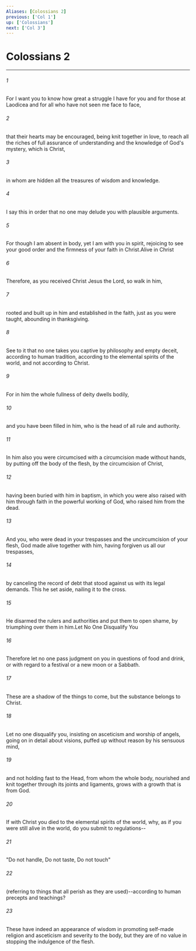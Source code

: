 ```yaml
---
Aliases: [Colossians 2]
previous: ['Col 1']
up: ['Colossians']
next: ['Col 3']
---
```

# Colossians 2

***

 

###### 1 
For I want you to know how great a struggle I have for you and for those at Laodicea and for all who have not seen me face to face, 
 

###### 2 
that their hearts may be encouraged, being knit together in love, to reach all the riches of full assurance of understanding and the knowledge of God's mystery, which is Christ, 
 

###### 3 
in whom are hidden all the treasures of wisdom and knowledge. 
 

###### 4 
I say this in order that no one may delude you with plausible arguments. 
 

###### 5 
For though I am absent in body, yet I am with you in spirit, rejoicing to see your good order and the firmness of your faith in Christ.Alive in Christ
 
 

###### 6 
Therefore, as you received Christ Jesus the Lord, so walk in him, 
 

###### 7 
rooted and built up in him and established in the faith, just as you were taught, abounding in thanksgiving.
 
 

###### 8 
See to it that no one takes you captive by philosophy and empty deceit, according to human tradition, according to the elemental spirits of the world, and not according to Christ. 
 

###### 9 
For in him the whole fullness of deity dwells bodily, 
 

###### 10 
and you have been filled in him, who is the head of all rule and authority. 
 

###### 11 
In him also you were circumcised with a circumcision made without hands, by putting off the body of the flesh, by the circumcision of Christ, 
 

###### 12 
having been buried with him in baptism, in which you were also raised with him through faith in the powerful working of God, who raised him from the dead. 
 

###### 13 
And you, who were dead in your trespasses and the uncircumcision of your flesh, God made alive together with him, having forgiven us all our trespasses, 
 

###### 14 
by canceling the record of debt that stood against us with its legal demands. This he set aside, nailing it to the cross. 
 

###### 15 
He disarmed the rulers and authorities and put them to open shame, by triumphing over them in him.Let No One Disqualify You
 
 

###### 16 
Therefore let no one pass judgment on you in questions of food and drink, or with regard to a festival or a new moon or a Sabbath. 
 

###### 17 
These are a shadow of the things to come, but the substance belongs to Christ. 
 

###### 18 
Let no one disqualify you, insisting on asceticism and worship of angels, going on in detail about visions, puffed up without reason by his sensuous mind, 
 

###### 19 
and not holding fast to the Head, from whom the whole body, nourished and knit together through its joints and ligaments, grows with a growth that is from God.
 
 

###### 20 
If with Christ you died to the elemental spirits of the world, why, as if you were still alive in the world, do you submit to regulations-- 
 

###### 21 
"Do not handle, Do not taste, Do not touch" 
 

###### 22 
(referring to things that all perish as they are used)--according to human precepts and teachings? 
 

###### 23 
These have indeed an appearance of wisdom in promoting self-made religion and asceticism and severity to the body, but they are of no value in stopping the indulgence of the flesh.
 
